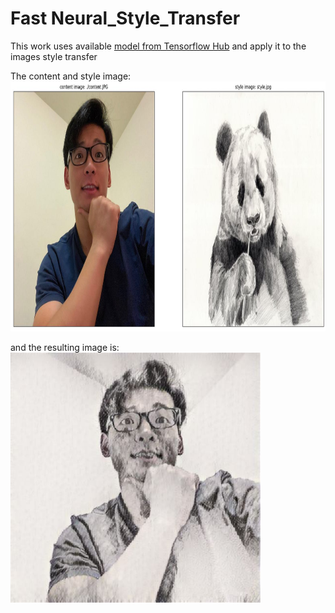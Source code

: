 # Fast Neural_Style_Transfer

This work uses available [model from Tensorflow Hub](https://tfhub.dev/google/magenta/arbitrary-image-stylization-v1-256/2) and apply it to the images style transfer

The content and style image:<br>
<img src="./sample.jpg" width="800" height="400">

and the resulting image is:<br>
<img src="./transfered_img.jpg" width="400" height="400">
